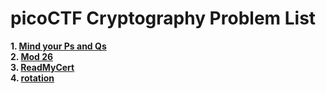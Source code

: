 # picoCTF Cryptography Problem List

__1. [Mind your Ps and Qs](https://play.picoctf.org/practice/challenge/162?category=2&page=1)__  
__2. [Mod 26](https://play.picoctf.org/practice/challenge/144?category=2&page=1)__  
__3. [ReadMyCert](https://play.picoctf.org/practice/challenge/367?category=2&page=3)__  
__4. [rotation](https://play.picoctf.org/practice/challenge/373?category=2&page=3)__

